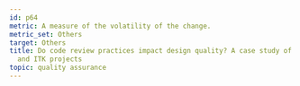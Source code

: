 ```yaml
---
id: p64
metric: A measure of the volatility of the change.
metric_set: Others
target: Others
title: Do code review practices impact design quality? A case study of the Qt, VTK,
  and ITK projects
topic: quality assurance
---
```

